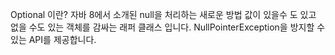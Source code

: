Optional 이란?
자바 8에서 소개된 null을 처리하는 새로운 방법
값이 있을수 도 있고 없을 수도 있는 객체를 감싸는 래퍼 클래스 입니다.
NullPointerException을 방지할 수 있는 API를 제공합니다.
